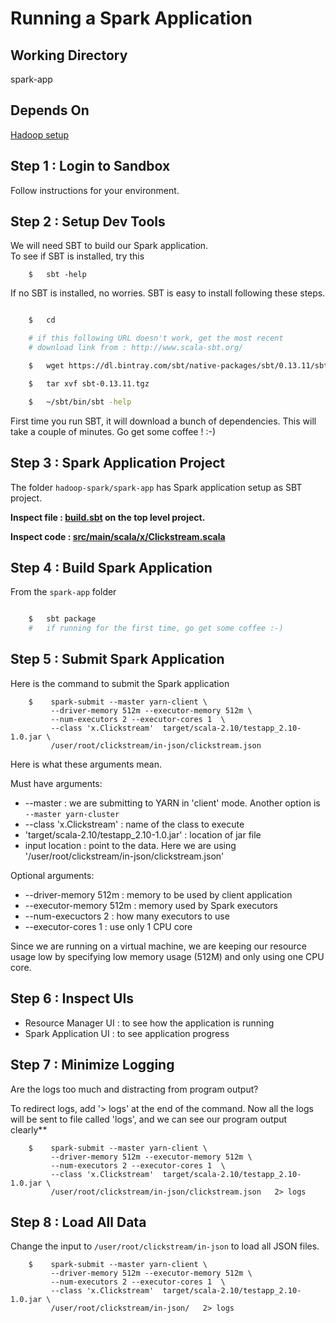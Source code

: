 # Running a Spark Application

## Working Directory
spark-app

## Depends On
[Hadoop setup](../hadoop-setup/README.md)

## Step 1 : Login to Sandbox
Follow instructions for your environment.

## Step 2 : Setup Dev Tools
We will need SBT to build our Spark application.  
To see if SBT is installed, try this
```
    $   sbt -help
```

If no SBT is installed, no worries.  SBT is easy to install following these steps.
```bash

    $   cd

    # if this following URL doesn't work, get the most recent 
    # download link from : http://www.scala-sbt.org/

    $   wget https://dl.bintray.com/sbt/native-packages/sbt/0.13.11/sbt-0.13.11.tgz

    $   tar xvf sbt-0.13.11.tgz

    $   ~/sbt/bin/sbt -help
```

First time you run SBT, it will download a bunch of dependencies.  This will take a couple of minutes.  Go get some coffee ! :-)


## Step 3 : Spark Application Project
The folder  `hadoop-spark/spark-app` has Spark application setup as SBT project.  

**Inspect file : [build.sbt](build.sbt) on the top level project.** 

**Inspect code : [src/main/scala/x/Clickstream.scala](src/main/scala/x/Clickstream.scala)**

## Step 4 : Build Spark Application
From the `spark-app` folder

```bash

    $   sbt package
    #   if running for the first time, go get some coffee :-)
```


## Step 5 : Submit Spark Application
Here is the command to submit the Spark application

```
    $    spark-submit --master yarn-client \
         --driver-memory 512m --executor-memory 512m \
         --num-executors 2 --executor-cores 1  \
         --class 'x.Clickstream'  target/scala-2.10/testapp_2.10-1.0.jar \
         /user/root/clickstream/in-json/clickstream.json
```

Here is what these arguments mean.  

Must have arguments:
* --master : we are submitting to YARN in 'client' mode.  Another option is `--master yarn-cluster`
* --class 'x.Clickstream' : name of the class to execute
* 'target/scala-2.10/testapp_2.10-1.0.jar' : location of jar file
* input location : point to the data.  Here we are using '/user/root/clickstream/in-json/clickstream.json'

Optional arguments:
* --driver-memory 512m  : memory to be used by client application
* --executor-memory 512m : memory used by Spark executors
* --num-execuctors 2 : how many executors to use
* --executor-cores 1 : use only 1 CPU core

Since we are running on a virtual machine, we are keeping our resource usage low by specifying low memory usage (512M) and only using one CPU core.


## Step 6 : Inspect UIs
* Resource Manager UI : to see how the application is running
* Spark Application UI : to see application progress

## Step 7 : Minimize Logging
Are the logs too much and distracting from program output?

To redirect logs, add  '> logs' at the end of the command.  Now all the logs will be sent to file called 'logs', and we can see our program output clearly**

```
    $    spark-submit --master yarn-client \
         --driver-memory 512m --executor-memory 512m \
         --num-executors 2 --executor-cores 1  \
         --class 'x.Clickstream'  target/scala-2.10/testapp_2.10-1.0.jar \
         /user/root/clickstream/in-json/clickstream.json   2> logs

```


## Step 8 : Load All Data
Change the input to `/user/root/clickstream/in-json` to load all JSON files.

```
    $    spark-submit --master yarn-client \
         --driver-memory 512m --executor-memory 512m \
         --num-executors 2 --executor-cores 1  \
         --class 'x.Clickstream'  target/scala-2.10/testapp_2.10-1.0.jar \
         /user/root/clickstream/in-json/   2> logs

```
